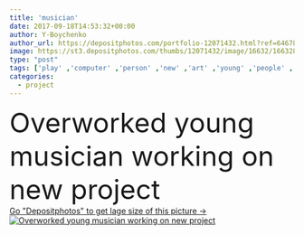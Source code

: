 ```yaml
---
title: 'musician'
date: 2017-09-18T14:53:32+00:00
author: Y-Boychenko
author_url: https://depositphotos.com/portfolio-12071432.html?ref=64678756
image: https://st3.depositphotos.com/thumbs/12071432/image/16632/166328124/api_thumb_450.jpg?forcejpeg=true
type: "post"
tags: ['play' ,'computer' ,'person' ,'new' ,'art' ,'young' ,'people' ,'male' ,'style' ,'fashion' ,'indoor' ,'stylish' ,'playing' ,'electronics' ,'working' ,'laptop' ,'professional' ,'music' ,'project' ,'headphones' ,'profession' ,'listen' ,'guitar' ,'artist' ,'handsome' ,'instrumental' ,'musician' ,'gadget' ,'acoustic' ,'composer' ,'fashionable' ,'overworked' ,'digital device' ,'Caucasian Man' ,'sound producer' ]
categories: 
  - project
---
```

<div aling="center">
            <font size="60"> Overworked young musician working on new project</font>   
</div>
<div>
    <a href='https://st3.depositphotos.com/thumbs/12071432/image/16632/166328124/api_thumb_450.jpg?forcejpeg=true?ref=64678756' target=_blank > Go "Depositphotos" to get lage size of this picture ->
        <img href='https://st3.depositphotos.com/thumbs/12071432/image/16632/166328124/api_thumb_450.jpg?forcejpeg=true?ref=64678756' src='https://st3.depositphotos.com/12071432/16632/i/950/depositphotos_166328124-stock-photo-musician.jpg?forcejpeg=true' alt='Overworked young musician working on new project' >
    </a>
</div>
